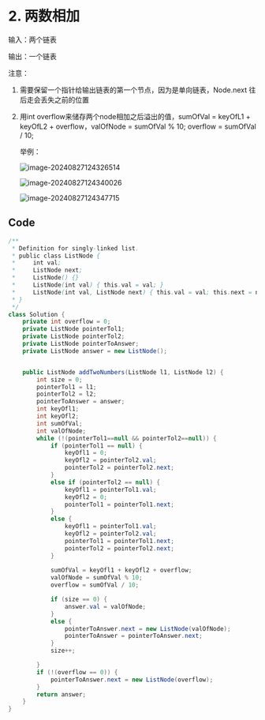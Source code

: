 # 2. 两数相加

输入：两个链表

输出：一个链表

注意：

1. 需要保留一个指针给输出链表的第一个节点，因为是单向链表，Node.next 往后走会丢失之前的位置

2. 用int overflow来储存两个node相加之后溢出的值，sumOfVal = keyOfL1 + keyOfL2 + overflow，valOfNode = sumOfVal % 10;
               overflow = sumOfVal / 10;

   

   举例：

   ![image-20240827124326514](C:\Users\msjoy\AppData\Roaming\Typora\typora-user-images\image-20240827124326514.png)

   ![image-20240827124340026](C:\Users\msjoy\AppData\Roaming\Typora\typora-user-images\image-20240827124340026.png)

   ![image-20240827124347715](C:\Users\msjoy\AppData\Roaming\Typora\typora-user-images\image-20240827124347715.png)

   

   

## Code

```java
/**
 * Definition for singly-linked list.
 * public class ListNode {
 *     int val;
 *     ListNode next;
 *     ListNode() {}
 *     ListNode(int val) { this.val = val; }
 *     ListNode(int val, ListNode next) { this.val = val; this.next = next; }
 * }
 */
class Solution {
    private int overflow = 0;
    private ListNode pointerTol1;
    private ListNode pointerTol2;
    private ListNode pointerToAnswer;
    private ListNode answer = new ListNode();


    public ListNode addTwoNumbers(ListNode l1, ListNode l2) {
        int size = 0;
        pointerTol1 = l1;
        pointerTol2 = l2;
        pointerToAnswer = answer;
        int keyOfl1;
        int keyOfl2;
        int sumOfVal;
        int valOfNode;
        while (!(pointerTol1==null && pointerTol2==null)) {
            if (pointerTol1 == null) {
                keyOfl1 = 0;
                keyOfl2 = pointerTol2.val;
                pointerTol2 = pointerTol2.next;
            }
            else if (pointerTol2 == null) {
                keyOfl1 = pointerTol1.val;
                keyOfl2 = 0;
                pointerTol1 = pointerTol1.next;
            }
            else {
                keyOfl1 = pointerTol1.val;
                keyOfl2 = pointerTol2.val;
                pointerTol1 = pointerTol1.next;
                pointerTol2 = pointerTol2.next;
            }
            
            sumOfVal = keyOfl1 + keyOfl2 + overflow;
            valOfNode = sumOfVal % 10;
            overflow = sumOfVal / 10;

            if (size == 0) {
                answer.val = valOfNode;
            }
            else {
                pointerToAnswer.next = new ListNode(valOfNode);
                pointerToAnswer = pointerToAnswer.next;
            }
            size++;

        }
        if (!(overflow == 0)) {
            pointerToAnswer.next = new ListNode(overflow);
        }
        return answer;
    }
}
```

